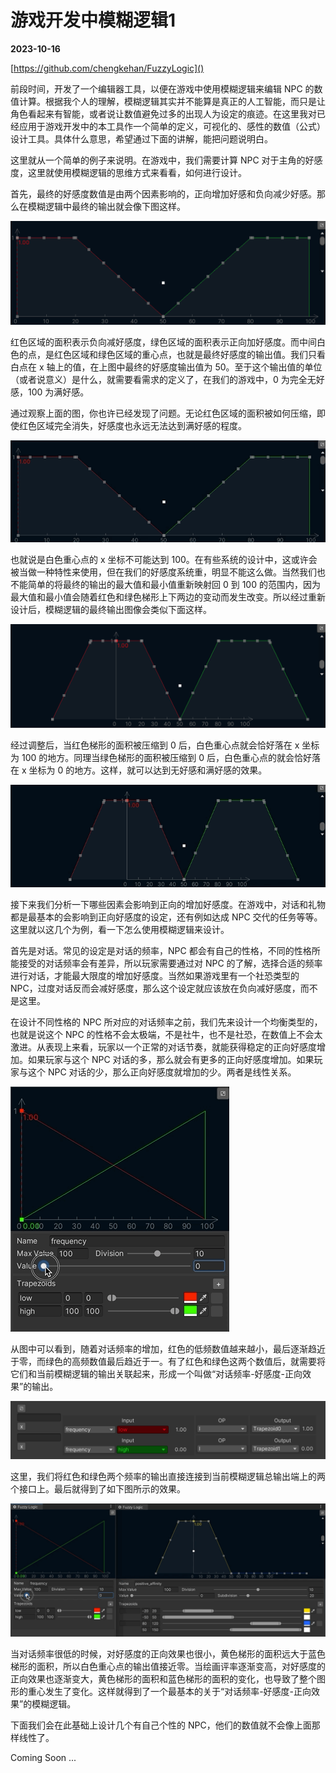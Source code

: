 # 游戏开发中模糊逻辑1

**2023-10-16**

[https://github.com/chengkehan/FuzzyLogic]()

前段时间，开发了一个编辑器工具，以便在游戏中使用模糊逻辑来编辑 NPC 的数值计算。根据我个人的理解，模糊逻辑其实并不能算是真正的人工智能，而只是让角色看起来有智能，或者说让数值避免过多的出现人为设定的痕迹。在这里我对已经应用于游戏开发中的本工具作一个简单的定义，可视化的、感性的数值（公式）设计工具。具体什么意思，希望通过下面的讲解，能把问题说明白。

这里就从一个简单的例子来说明。在游戏中，我们需要计算 NPC 对于主角的好感度，这里就使用模糊逻辑的思维方式来看看，如何进行设计。

首先，最终的好感度数值是由两个因素影响的，正向增加好感和负向减少好感。那么在模糊逻辑中最终的输出就会像下图这样。

![](FuzzyLogicInDev/FuzzyLogicInDev1.png)

红色区域的面积表示负向减好感度，绿色区域的面积表示正向加好感度。而中间白色的点，是红色区域和绿色区域的重心点，也就是最终好感度的输出值。我们只看白点在 x 轴上的值，在上图中最终的好感度输出值为 50。至于这个输出值的单位（或者说意义）是什么，就需要看需求的定义了，在我们的游戏中，0 为完全无好感，100 为满好感。

通过观察上面的图，你也许已经发现了问题。无论红色区域的面积被如何压缩，即使红色区域完全消失，好感度也永远无法达到满好感的程度。

![](FuzzyLogicInDev/FuzzyLogicInDev2.gif)

也就说是白色重心点的 x 坐标不可能达到 100。在有些系统的设计中，这或许会被当做一种特性来使用，但在我们的好感度系统重，明显不能这么做。当然我们也不能简单的将最终的输出的最大值和最小值重新映射回 0 到 100 的范围内，因为最大值和最小值会随着红色和绿色梯形上下两边的变动而发生改变。所以经过重新设计后，模糊逻辑的最终输出图像会类似下面这样。

![](FuzzyLogicInDev/FuzzyLogicInDev3.png)

经过调整后，当红色梯形的面积被压缩到 0 后，白色重心点就会恰好落在 x 坐标为 100 的地方。同理当绿色梯形的面积被压缩到 0 后，白色重心点的就会恰好落在 x 坐标为 0 的地方。这样，就可以达到无好感和满好感的效果。

![](FuzzyLogicInDev/FuzzyLogicInDev4.gif)

接下来我们分析一下哪些因素会影响到正向的增加好感度。在游戏中，对话和礼物都是最基本的会影响到正向好感度的设定，还有例如达成 NPC 交代的任务等等。这里就以这几个为例，看一下怎么使用模糊逻辑来设计。

首先是对话。常见的设定是对话的频率，NPC 都会有自己的性格，不同的性格所能接受的对话频率会有差异，所以玩家需要通过对 NPC 的了解，选择合适的频率进行对话，才能最大限度的增加好感度。当然如果游戏里有一个社恐类型的 NPC，过度对话反而会减好感度，那么这个设定就应该放在负向减好感度，而不是这里。

在设计不同性格的 NPC 所对应的对话频率之前，我们先来设计一个均衡类型的，也就是说这个 NPC 的性格不会太极端，不是社牛，也不是社恐，在数值上不会太激进。从表现上来看，玩家以一个正常的对话节奏，就能获得稳定的正向好感度增加。如果玩家与这个 NPC 对话的多，那么就会有更多的正向好感度增加。如果玩家与这个 NPC 对话的少，那么正向好感度就增加的少。两者是线性关系。

![](FuzzyLogicInDev/FuzzyLogicInDev5.gif)

从图中可以看到，随着对话频率的增加，红色的低频数值越来越小，最后逐渐趋近于零，而绿色的高频数值最后趋近于一。有了红色和绿色这两个数值后，就需要将它们和当前模糊逻辑的输出关联起来，形成一个叫做“对话频率-好感度-正向效果”的输出。

![](FuzzyLogicInDev/FuzzyLogicInDev6.png)

这里，我们将红色和绿色两个频率的输出直接连接到当前模糊逻辑总输出端上的两个接口上。最后就得到了如下图所示的效果。

![](FuzzyLogicInDev/FuzzyLogicInDev7.gif)

当对话频率很低的时候，对好感度的正向效果也很小，黄色梯形的面积远大于蓝色梯形的面积，所以白色重心点的输出值接近零。当绘画评率逐渐变高，对好感度的正向效果也逐渐变大，黄色梯形的面积和蓝色梯形的面积的变化，也导致了整个图形的重心发生了变化。这样就得到了一个最基本的关于“对话频率-好感度-正向效果”的模糊逻辑。

下面我们会在此基础上设计几个有自己个性的 NPC，他们的数值就不会像上面那样线性了。

Coming Soon ...